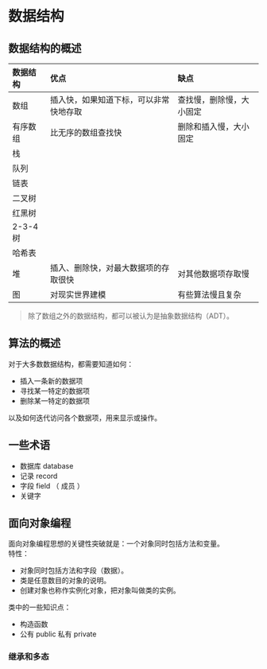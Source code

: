 # 数据结构

## 数据结构的概述

数据结构 | 优点 | 缺点
|:-|:-|:-|
| 数组 | 插入快，如果知道下标，可以非常快地存取 | 查找慢，删除慢，大小固定
|有序数组 | 比无序的数组查找快 | 删除和插入慢，大小固定
|栈
|队列
|链表
|二叉树
|红黑树
|2-3-4 树
|哈希表
|堆 | 插入、删除快，对最大数据项的存取很快 | 对其他数据项存取慢
|图 | 对现实世界建模 | 有些算法慢且复杂

>除了数组之外的数据结构，都可以被认为是抽象数据结构（ADT）。

## 算法的概述

对于大多数数据结构，都需要知道如何：

+ 插入一条新的数据项
+ 寻找某一特定的数据项
+ 删除某一特定的数据项

以及如何迭代访问各个数据项，用来显示或操作。

## 一些术语

+ 数据库 database
+ 记录 record
+ 字段 field （ 成员 ）
+ 关键字

## 面向对象编程

面向对象编程思想的关键性突破就是：一个对象同时包括方法和变量。</br>
特性：

+ 对象同时包括方法和字段（数据）。
+ 类是任意数目的对象的说明。
+ 创建对象也称作实例化对象，把对象叫做类的实例。

类中的一些知识点：

+ 构造函数
+ 公有 public 私有 private

### 继承和多态
